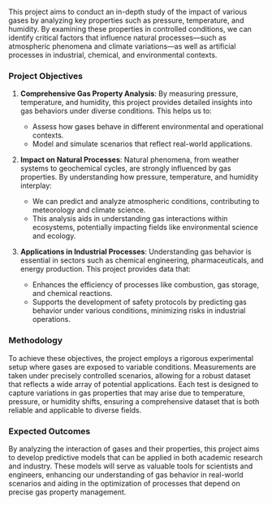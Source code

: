 This project aims to conduct an in-depth study of the impact of various gases by analyzing key properties such as pressure, temperature, and humidity. By examining these properties in controlled conditions, we can identify critical factors that influence natural processes—such as atmospheric phenomena and climate variations—as well as artificial processes in industrial, chemical, and environmental contexts.

### Project Objectives

1. **Comprehensive Gas Property Analysis**: By measuring pressure, temperature, and humidity, this project provides detailed insights into gas behaviors under diverse conditions. This helps us to:
   - Assess how gases behave in different environmental and operational contexts.
   - Model and simulate scenarios that reflect real-world applications.

2. **Impact on Natural Processes**: Natural phenomena, from weather systems to geochemical cycles, are strongly influenced by gas properties. By understanding how pressure, temperature, and humidity interplay:
   - We can predict and analyze atmospheric conditions, contributing to meteorology and climate science.
   - This analysis aids in understanding gas interactions within ecosystems, potentially impacting fields like environmental science and ecology.

3. **Applications in Industrial Processes**: Understanding gas behavior is essential in sectors such as chemical engineering, pharmaceuticals, and energy production. This project provides data that:
   - Enhances the efficiency of processes like combustion, gas storage, and chemical reactions.
   - Supports the development of safety protocols by predicting gas behavior under various conditions, minimizing risks in industrial operations.

### Methodology

To achieve these objectives, the project employs a rigorous experimental setup where gases are exposed to variable conditions. Measurements are taken under precisely controlled scenarios, allowing for a robust dataset that reflects a wide array of potential applications. Each test is designed to capture variations in gas properties that may arise due to temperature, pressure, or humidity shifts, ensuring a comprehensive dataset that is both reliable and applicable to diverse fields.

### Expected Outcomes

By analyzing the interaction of gases and their properties, this project aims to develop predictive models that can be applied in both academic research and industry. These models will serve as valuable tools for scientists and engineers, enhancing our understanding of gas behavior in real-world scenarios and aiding in the optimization of processes that depend on precise gas property management.
